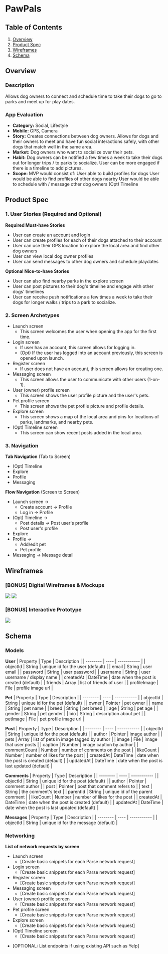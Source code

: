 # PawPals

## Table of Contents
1. [Overview](#Overview)
1. [Product Spec](#Product-Spec)
1. [Wireframes](#Wireframes)
2. [Schema](#Schema)

## Overview
### Description
Allows dog owners to connect and schedule time to take their dogs to go to parks and meet up for play dates.

### App Evaluation
- **Category:** Social, Lifestyle
- **Mobile:** GPS, Camera
- **Story:** Creates connections between dog owners. Allows for dogs and their owners to meet and have fun social interactions safely, with other dogs that match well in the same area.
- **Market:** Dog owners who want to socialize over their pets.
- **Habit:** Dog owners can be notified a few times a week to take their dogs out for longer trips / to parks to socialize. User can be more engaged if there is a timeline to add pictures.
- **Scope:** MVP would consist of:
    User able to build profiles for dogs
    User would be able to find profiles of other dogs nearby
    User would be able to schedule with / message other dog owners
    (Opt) Timeline

## Product Spec

### 1. User Stories (Required and Optional)

**Required Must-have Stories**

* User can create an account and login
* User can create profiles for each of their dogs attached to their account
* User can use their GPS location to explore the local area and find other dog owners
* User can view local dog owner profiles
* User can send messages to other dog owners and schedule playdates

**Optional Nice-to-have Stories**

* User can also find nearby parks in the explore screen
* User can post pictures to their dog's timeline and engage with other dogs' timelines
* User can receive push notifications a few times a week to take their dogs for longer walks / trips to a park to socialize.

### 2. Screen Archetypes

* Launch screen
   * This screen welcomes the user when opening the app for the first time.
* Login screen
   * If user has an account, this screen allows for logging in. 
   * (Opt) If the user has logged into an account previously, this screen is opened upon launch.
* Register screen
   * If user does not have an account, this screen allows for creating one.
* Messaging screen
   * This screen allows the user to communicate with other users (1-on-1).
* User (owner) profile screen
   * This screen shows the user profile picture and the user's pets.
* Pet profile screen
   * This screen shows the pet profile picture and profile details.
* Explore screen
   * This screen shows a map of the local area and pins for locations of parks, landmarks, and nearby pets.
* (Opt) Timeline screen
   * This screen can show recent posts added in the local area.

### 3. Navigation

**Tab Navigation** (Tab to Screen)

* (Opt) Timeline
* Explore
* Profile
* Messaging

**Flow Navigation** (Screen to Screen)

* Launch screen -> 
   * Create account -> Profile
   * Log in -> Profile
* (Opt) Timeline ->
   * Post details -> Post user's profile
   * Post user's profile
* Explore
* Profile ->
   * Add/edit pet
   * Pet profile
* Messaging -> Message detail

## Wireframes

### [BONUS] Digital Wireframes & Mockups

<img src="login_signup.jpg">

<img src="screens.jpg">

### [BONUS] Interactive Prototype
<img src="prototype.gif">

## Schema 

### Models

**User**
|    Property    |    Type    |          Description                                   |
|    --------    |    ----    |          -----------                                   |
| objectId       | String     | unique id for the user (default)                       |
| email          | String     | user email                                             |
| password       | String     | user password                                          |
| username       | String     | user username / display name                           |
| createdAt      | DateTime   | date when the post is created (default)                |
| friends        | Array      | list of friends of user                                |
| profileImage   | File       | profile image url                                      |

**Pet**
|    Property    |    Type    |          Description                                   |
|    --------    |    ----    |          -----------                                   |
| objectId       | String     | unique id for the pet (default)                        |
| owner          | Pointer    | pet owner                                              |
| name           | String     | pet name                                               |
| breed          | String     | pet breed                                              |
| age            | String     | pet age                                                |
| gender         | String     | pet gender                                             |
| bio            | String     | description about pet                                  |
| petImage       | File       | pet profile image url                                  |

**Post**
|    Property    |    Type    |          Description                                   |
|    --------    |    ----    |          -----------                                   |
| objectId       | String     | unique id for the post (default)                       |
| author         | Pointer    | image author                                           |
| pets           | Array      | list of pets in image tagged by author                 |
| image          | File       | image that user posts                                  |
| caption        | Number     | image caption by author                                |
| commentCount   | Number     | number of comments on the post                         |
| likeCount      | Number     | number of likes for the post                           |
| createdAt      | DateTime   | date when the post is created (default)                |
| updatedAt      | DateTime   | date when the post is last updated (default)           |

**Comments**
|    Property    |    Type    |          Description                                   |
|    --------    |    ----    |          -----------                                   |
| objectId       | String     | unique id for the post (default)                       |
| author         | Pointer    | comment author                                         |
| post           | Pointer    | post that comment refers to                            |
| text           | String     | the comment's text                                     |
| parentId       | String     | unique id of the parent comment                        |
| likeCount      | Number     | number of likes for the post                           |
| createdAt      | DateTime   | date when the post is created (default)                |
| updatedAt      | DateTime   | date when the post is last updated (default)           |

**Messages**
|    Property    |    Type    |          Description                                   |
|    --------    |    ----    |          -----------                                   |
| objectId       | String     | unique id for the message (default)                    |

### Networking

**List of network requests by screen**
* Launch screen
   * [Create basic snippets for each Parse network request]
* Login screen
   * [Create basic snippets for each Parse network request]
* Register screen
   * [Create basic snippets for each Parse network request]
* Messaging screen
   * [Create basic snippets for each Parse network request]
* User (owner) profile screen
   * [Create basic snippets for each Parse network request]
* Pet profile screen
   * [Create basic snippets for each Parse network request]
* Explore screen
   * [Create basic snippets for each Parse network request]
* (Opt) Timeline screen
   * [Create basic snippets for each Parse network request]
   
- [OPTIONAL: List endpoints if using existing API such as Yelp]
